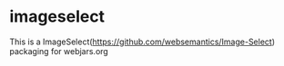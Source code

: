 imageselect
===========

This is a ImageSelect(https://github.com/websemantics/Image-Select) packaging for webjars.org

